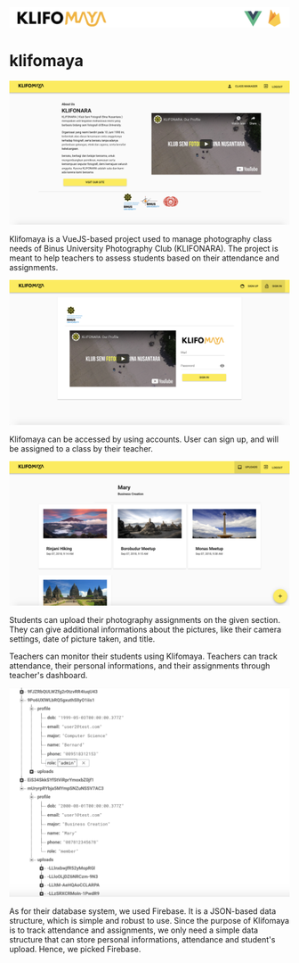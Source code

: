 ![klifomaya-logo](src/klifomaya.png)

# klifomaya

![](src/2.png)

Klifomaya is a VueJS-based project used to manage photography class needs of Binus University Photography Club (KLIFONARA). The project is meant to help teachers to assess students based on their attendance and assignments.

![](src/1.png)

Klifomaya can be accessed by using accounts. User can sign up, and will be assigned to a class by their teacher.

![](src/4.png)

Students can upload their photography assignments on the given section. They can give additional informations about the pictures, like their camera settings, date of picture taken, and title.

Teachers can monitor their students using Klifomaya. Teachers can track attendance, their personal informations, and their assignments through teacher's dashboard.

![](src/6.png)

As for their database system, we used Firebase. It is a JSON-based data structure, which is simple and robust to use. Since the purpose of Klifomaya is to track attendance and assignments, we only need a simple data structure that can store personal informations, attendance and student's upload. Hence, we picked Firebase.